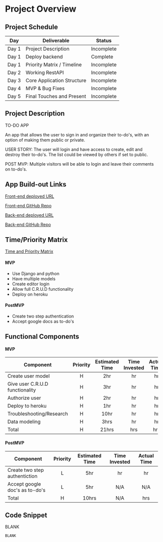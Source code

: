 # Project Overview

## Project Schedule

|  Day | Deliverable | Status
|---|---| ---|
|Day 1| Project Description | Incomplete
|Day 1| Deploy backend | Complete
|Day 1| Priority Matrix / Timeline | Incomplete
|Day 2| Working RestAPI | Incomplete
|Day 3| Core Application Structure | Incomplete
|Day 4| MVP & Bug Fixes | Incomplete
|Day 5| Final Touches and Present | Incomplete


## Project Description
TO-DO APP

An app that allows the user to sign in and organize their to-do's, with an option of making them public
or private.

USER STORY:
The user will login and have access to create, edit and destroy their to-do's. The list could be 
viewed by others if set to public.

POST MVP:
Multiple visitors will be able to login and leave their comments on to-do's.


## App Build-out Links 
[Front-end deployed URL](https://gifted-varahamihira-15a125.netlify.app/#/)

[Front-end GitHub Repo](https://github.com/Kenal-Ortega/p4frontend)

[Back-end deployed URL](https://p4backend93.herokuapp.com/)

[Back-end GitHub Repo](https://github.com/Kenal-Ortega/p4backend)


## Time/Priority Matrix 

[Time and Priority Matrix](https://res.cloudinary.com/dinqukx6a/image/upload/v1598235735/Project%203/Music_Journal_TPM_backend_i50jc6.jpg)



#### MVP

- Use Django and python 
- Have multiple models 
- Create editor login
- Allow full C.R.U.D functionality
- Deploy on heroku

#### PostMVP

- Create two step authentication
- Accept google docs as to-do's

## Functional Components
#### MVP
| Component | Priority | Estimated Time | Time Invested | Actual Time |
| --- | :---: |  :---: | :---: | :---: |
| Create user model | H | 2hr | hr | hr|
| Give user C.R.U.D functionality | H | 3hr | hr | hr|
| Authorize user | H | 2hr | hr | hr|
| Deploy to heroku | H | 1hr| hr | hr |
| Troubleshooting/Research| H | 10hr | hr | hr|
| Data modeling | H | 3hrs| hr | hr |
| Total | H | 21hrs| hrs | hrs |

#### PostMVP
| Component | Priority | Estimated Time | Time Invested | Actual Time |
| --- | :---: |  :---: | :---: | :---: |
| Create two step authentiction | L | 5hr | hr | hr|
| Accept google doc's as to-do's | L | 5hr | N/A | N/A|
| Total | H | 10hrs| N/A | hrs |

 

## Code Snippet

BLANK  

```
BLANK
```

